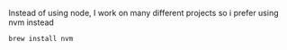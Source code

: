 Instead of using node, I work on many different projects so i prefer using nvm instead

`brew install nvm`
